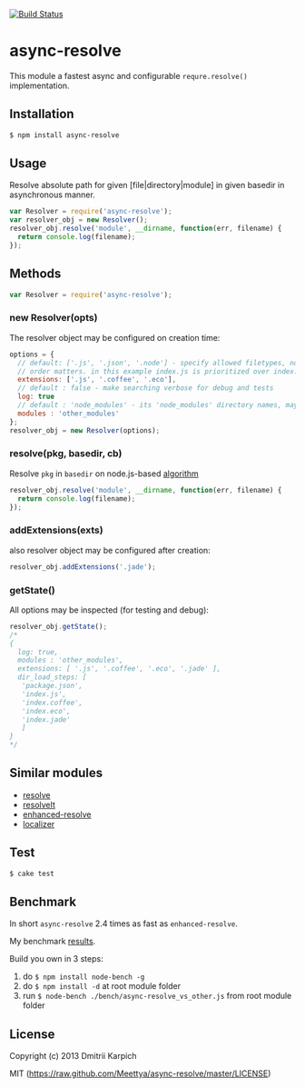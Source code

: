 [![Build Status](https://secure.travis-ci.org/Meettya/async-resolve.png)](http://travis-ci.org/Meettya/async-resolve)


# async-resolve

This module a fastest async and configurable `requre.resolve()` implementation.

## Installation

```bash
$ npm install async-resolve
```

## Usage

Resolve absolute path for given [file|directory|module] in given basedir in asynchronous manner.

```javascript
var Resolver = require('async-resolve');
var resolver_obj = new Resolver();
resolver_obj.resolve('module', __dirname, function(err, filename) {
  return console.log(filename);
});
```

## Methods

```javascript
var Resolver = require('async-resolve');
```

### new Resolver(opts)

The resolver object may be configured on creation time:

```javascript
options = {
  // default: ['.js', '.json', '.node'] - specify allowed filetypes, note that the
  // order matters. in this example index.js is prioritized over index.coffee
  extensions: ['.js', '.coffee', '.eco'],
  // default : false - make searching verbose for debug and tests
  log: true
  // default : 'node_modules' - its 'node_modules' directory names, may be changed
  modules : 'other_modules'
};
resolver_obj = new Resolver(options);
```

### resolve(pkg, basedir, cb)

Resolve `pkg` in `basedir` on node.js-based [algorithm](http://nodejs.org/api/modules.html#modules_all_together) 

```javascript
resolver_obj.resolve('module', __dirname, function(err, filename) {
  return console.log(filename);
});
```

### addExtensions(exts)

also resolver object may be configured after creation:

```javascript
resolver_obj.addExtensions('.jade');
```

### getState()

All options may be inspected (for testing and debug):

```javascript
resolver_obj.getState();
/*
{
  log: true,
  modules : 'other_modules',
  extensions: [ '.js', '.coffee', '.eco', '.jade' ],
  dir_load_steps: [
   'package.json',
   'index.js',
   'index.coffee',
   'index.eco',
   'index.jade' 
   ] 
}
*/
```

## Similar modules

* [resolve](https://github.com/substack/node-resolve)
* [resolveIt](https://github.com/jhamlet/node-resolveit)
* [enhanced-resolve](https://github.com/webpack/enhanced-resolve)
* [localizer](https://github.com/AndreasMadsen/localizer)

## Test

```bash
$ cake test
```

## Benchmark

In short `async-resolve` 2.4 times as fast as `enhanced-resolve`.

My benchmark [results](https://github.com/Meettya/async-resolve/blob/master/Benchmarking.md).

Build you own in 3 steps:

1. do  `$ npm install node-bench -g`
2. do  `$ npm install -d` at root module folder
3. run `$ node-bench ./bench/async-resolve_vs_other.js` from root module folder

## License

Copyright (c) 2013 Dmitrii Karpich

MIT (https://raw.github.com/Meettya/async-resolve/master/LICENSE)

